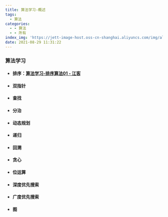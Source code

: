 ```yaml
---
title: 算法学习-概述
tags:
  - 算法
categories:
  - - 算法
  - - 所有
index_img: 'https://jett-image-host.oss-cn-shanghai.aliyuncs.com/img/algorith.png'
date: 2021-08-29 11:31:22
---
```


### 算法学习

- #### 排序：[算法学习-排序算法01 - 江客](http://localhost:4000/算法/算法学习-排序算法01/)

- #### 双指针

- #### 查找

- #### 分治

- #### 动态规划

- #### 递归

- #### 回溯

- #### 贪心

- #### 位运算

- #### 深度优先搜索

- #### 广度优先搜索

- #### 图